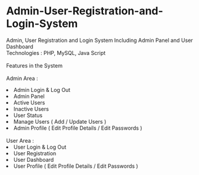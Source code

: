 # Admin-User-Registration-and-Login-System
Admin, User Registration and Login System Including Admin Panel and User Dashboard</br>
Technologies : PHP, MySQL, Java Script
</br>
</br>
Features in the System 
</br>
</br>
Admin Area : 
 <li>Admin Login & Log Out</li>
 <li>Admin Panel</li>
 <li>Active Users</li>
 <li>Inactive Users</li>
 <li>User Status</li>
 <li>Manage Users ( Add / Update Users )</li>
 <li>Admin Profile ( Edit Profile Details / Edit Passwords )</li>

</br>
User Area : 
  <li>User Login & Log Out</li>
  <li>User Registration</li>
  <li>User Dashboard </li>
  <li>User Profile ( Edit Profile Details / Edit Passwords )</li>


